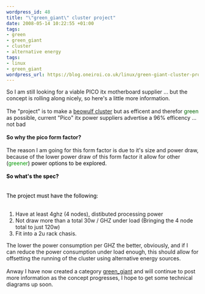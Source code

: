 ```yaml
--- 
wordpress_id: 48
title: "\"green_giant\" cluster project"
date: 2008-05-14 10:22:55 +01:00
tags: 
- green
- green_giant
- cluster
- alternative energy
tags: 
- linux
- green_giant
wordpress_url: https://blog.oneiroi.co.uk/linux/green-giant-cluster-project
---
```

So I am still looking for a viable PICO itx motherboard supplier ... but the concept is rolling along nicely, so here's a little more information.<br /><br />The "project" is to make a <a href="https://en.wikipedia.org/wiki/Beowulf_%28computing%29">beowulf cluster</a> but as efficent and therefor <font color="#006600">green</font> as possible, current "Pico" itx power suppliers advertise a 96% efficency ... not bad <br /><br /><b>So why the pico form factor?<br /><br /></b>The reason I am going for this form factor is due to it's size and power draw, because of the lower power draw of this form factor it allow for other (<font color="#009900">greener<font color="#000000">) power options to be explored.<br /><br /><b>So what's the spec?<br /><br /><br /></b>The project must have the following:<br /><br /></font></font><ol><li>Have at least 4ghz (4 nodes), distibuted processing power</li><li>Not draw more than a total 30w / GHZ under load (Bringing the 4 node total to just 120w)</li><li>Fit into a 2u rack chasis.</li></ol>The lower the power consumption per GHZ the better, obviously, and if I can reduce the power consumption under load enough, this should allow for offsetting the running of the cluster using alternative energy sources.<br /><br />Anway I have now created a category <a href="https://blog.oneiroi.co.uk/category/green-giant">green_giant</a> and will continue to post more information as the concept progresses, I hope to get some technical diagrams up soon.<br /><br /><br />
